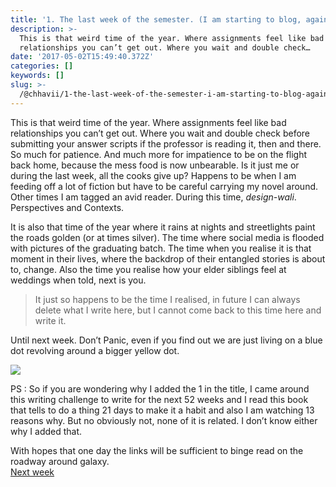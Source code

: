 ```yaml
---
title: '1. The last week of the semester. (I am starting to blog, again)'
description: >-
  This is that weird time of the year. Where assignments feel like bad
  relationships you can’t get out. Where you wait and double check…
date: '2017-05-02T15:49:40.372Z'
categories: []
keywords: []
slug: >-
  /@chhavii/1-the-last-week-of-the-semester-i-am-starting-to-blog-again-92c145efb7f0
---
```


This is that weird time of the year. Where assignments feel like bad relationships you can’t get out. Where you wait and double check before submitting your answer scripts if the professor is reading it, then and there. So much for patience. And much more for impatience to be on the flight back home, because the mess food is now unbearable. Is it just me or during the last week, all the cooks give up? Happens to be when I am feeding off a lot of fiction but have to be careful carrying my novel around. Other times I am tagged an avid reader. During this time, _design-wali_. Perspectives and Contexts.

It is also that time of the year where it rains at nights and streetlights paint the roads golden (or at times silver). The time where social media is flooded with pictures of the graduating batch. The time when you realise it is that moment in their lives, where the backdrop of their entangled stories is about to, change. Also the time you realise how your elder siblings feel at weddings when told, next is you.

> It just so happens to be the time I realised, in future I can always delete what I write here, but I cannot come back to this time here and write it.

Until next week. Don’t Panic, even if you find out we are just living on a blue dot revolving around a bigger yellow dot.

![](https://cdn-images-1.medium.com/max/800/1*CR9zWm2UgDGR4FhkhPRncA.png)

PS : So if you are wondering why I added the 1 in the title, I came around this writing challenge to write for the next 52 weeks and I read this book that tells to do a thing 21 days to make it a habit and also I am watching 13 reasons why. But no obviously not, none of it is related. I don’t know either why I added that.

With hopes that one day the links will be sufficient to binge read on the roadway around galaxy.  
[Next week](https://medium.com/@chhavi.justme/2-just-go-ahead-and-break-all-the-plates-f379f0eb58f6)